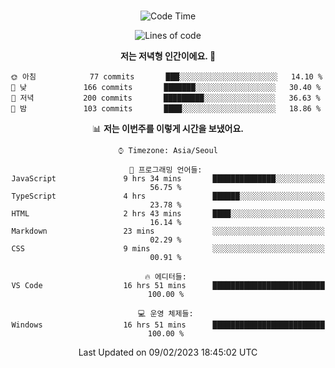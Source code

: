 <div align="center">

<br />

 <!--START_SECTION:waka-->
![Code Time](http://img.shields.io/badge/Code%20Time-290%20hrs%2019%20mins-blue)

![Lines of code](https://img.shields.io/badge/%EC%A0%80%EB%8A%94%20%EC%97%AC%ED%83%9C%EA%B9%8C%EC%A7%80%20-504%20Thousand%20%EC%A4%84%EC%9D%98%20%EC%BD%94%EB%93%9C%EB%A5%BC%20%EC%9E%91%EC%84%B1%ED%96%88%EC%96%B4%EC%9A%94.-blue)

**저는 저녁형 인간이에요. 🦉** 

```text
🌞 아침            77 commits       ███░░░░░░░░░░░░░░░░░░░░░░   14.10 % 
🌆 낮　           166 commits       ███████░░░░░░░░░░░░░░░░░░   30.40 % 
🌃 저녁           200 commits       █████████░░░░░░░░░░░░░░░░   36.63 % 
🌙 밤　           103 commits       ████░░░░░░░░░░░░░░░░░░░░░   18.86 % 

```


📊 **저는 이번주를 이렇게 시간을 보냈어요.** 

```text
⌚︎ Timezone: Asia/Seoul

💬 프로그래밍 언어들: 
JavaScript               9 hrs 34 mins       ██████████████░░░░░░░░░░░   56.75 % 
TypeScript               4 hrs               ██████░░░░░░░░░░░░░░░░░░░   23.78 % 
HTML                     2 hrs 43 mins       ████░░░░░░░░░░░░░░░░░░░░░   16.14 % 
Markdown                 23 mins             ░░░░░░░░░░░░░░░░░░░░░░░░░   02.29 % 
CSS                      9 mins              ░░░░░░░░░░░░░░░░░░░░░░░░░   00.91 % 

🔥 에디터들: 
VS Code                  16 hrs 51 mins      █████████████████████████   100.00 % 

💻 운영 체제들: 
Windows                  16 hrs 51 mins      █████████████████████████   100.00 % 

```


 Last Updated on 09/02/2023 18:45:02 UTC
<!--END_SECTION:waka-->

</div>
